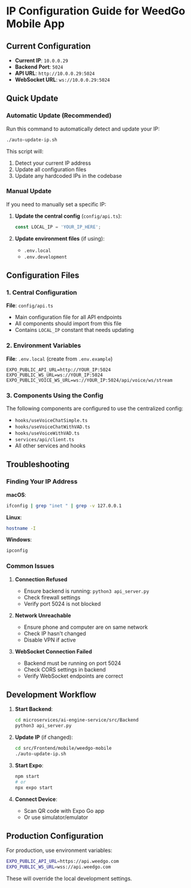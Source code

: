 # IP Configuration Guide for WeedGo Mobile App

## Current Configuration
- **Current IP**: `10.0.0.29`
- **Backend Port**: `5024`
- **API URL**: `http://10.0.0.29:5024`
- **WebSocket URL**: `ws://10.0.0.29:5024`

## Quick Update

### Automatic Update (Recommended)
Run this command to automatically detect and update your IP:
```bash
./auto-update-ip.sh
```

This script will:
1. Detect your current IP address
2. Update all configuration files
3. Update any hardcoded IPs in the codebase

### Manual Update
If you need to manually set a specific IP:

1. **Update the central config** (`config/api.ts`):
   ```typescript
   const LOCAL_IP = 'YOUR_IP_HERE';
   ```

2. **Update environment files** (if using):
   - `.env.local`
   - `.env.development`

## Configuration Files

### 1. Central Configuration
**File**: `config/api.ts`
- Main configuration file for all API endpoints
- All components should import from this file
- Contains `LOCAL_IP` constant that needs updating

### 2. Environment Variables
**File**: `.env.local` (create from `.env.example`)
```
EXPO_PUBLIC_API_URL=http://YOUR_IP:5024
EXPO_PUBLIC_WS_URL=ws://YOUR_IP:5024
EXPO_PUBLIC_VOICE_WS_URL=ws://YOUR_IP:5024/api/voice/ws/stream
```

### 3. Components Using the Config
The following components are configured to use the centralized config:
- `hooks/useVoiceChatSimple.ts`
- `hooks/useVoiceChatWithVAD.ts`
- `hooks/useVoiceWithVAD.ts`
- `services/api/client.ts`
- All other services and hooks

## Troubleshooting

### Finding Your IP Address

**macOS**:
```bash
ifconfig | grep "inet " | grep -v 127.0.0.1
```

**Linux**:
```bash
hostname -I
```

**Windows**:
```cmd
ipconfig
```

### Common Issues

1. **Connection Refused**
   - Ensure backend is running: `python3 api_server.py`
   - Check firewall settings
   - Verify port 5024 is not blocked

2. **Network Unreachable**
   - Ensure phone and computer are on same network
   - Check IP hasn't changed
   - Disable VPN if active

3. **WebSocket Connection Failed**
   - Backend must be running on port 5024
   - Check CORS settings in backend
   - Verify WebSocket endpoints are correct

## Development Workflow

1. **Start Backend**:
   ```bash
   cd microservices/ai-engine-service/src/Backend
   python3 api_server.py
   ```

2. **Update IP** (if changed):
   ```bash
   cd src/Frontend/mobile/weedgo-mobile
   ./auto-update-ip.sh
   ```

3. **Start Expo**:
   ```bash
   npm start
   # or
   npx expo start
   ```

4. **Connect Device**:
   - Scan QR code with Expo Go app
   - Or use simulator/emulator

## Production Configuration

For production, use environment variables:
```bash
EXPO_PUBLIC_API_URL=https://api.weedgo.com
EXPO_PUBLIC_WS_URL=wss://api.weedgo.com
```

These will override the local development settings.